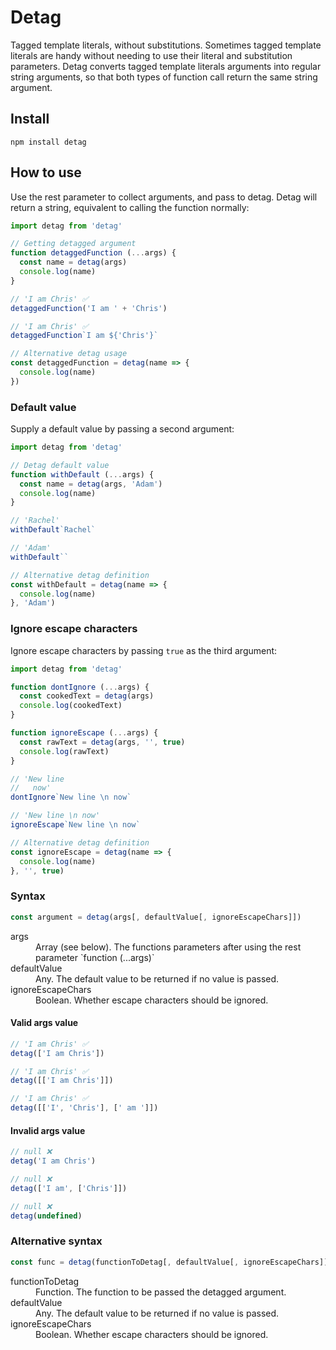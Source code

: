 # Detag
Tagged template literals, without substitutions. Sometimes tagged template literals are handy without needing to use their literal and substitution parameters.
Detag converts tagged template literals arguments into regular string arguments, so that both types of 
function call return the same string argument.
## Install
```shell
npm install detag
```
## How to use
Use the rest parameter to collect arguments, and pass to detag. Detag will return a string, equivalent to calling
the function normally:
```js
import detag from 'detag'

// Getting detagged argument
function detaggedFunction (...args) {
  const name = detag(args)
  console.log(name)
}

// 'I am Chris' ✅
detaggedFunction('I am ' + 'Chris')

// 'I am Chris' ✅
detaggedFunction`I am ${'Chris'}`
```

```js
// Alternative detag usage
const detaggedFunction = detag(name => {
  console.log(name)
})
```


### Default value
Supply a default value by passing a second argument:
```js
import detag from 'detag'

// Detag default value
function withDefault (...args) {
  const name = detag(args, 'Adam')
  console.log(name)
}

// 'Rachel'
withDefault`Rachel`

// 'Adam'
withDefault``
```
```js
// Alternative detag definition
const withDefault = detag(name => {
  console.log(name)
}, 'Adam')
```

### Ignore escape characters
Ignore escape characters by passing `true` as the third argument:
```js
import detag from 'detag'

function dontIgnore (...args) {
  const cookedText = detag(args)
  console.log(cookedText)
}

function ignoreEscape (...args) {
  const rawText = detag(args, '', true)
  console.log(rawText)
}

// 'New line
//   now'
dontIgnore`New line \n now`

// 'New line \n now'
ignoreEscape`New line \n now`
```

```js
// Alternative detag definition
const ignoreEscape = detag(name => {
  console.log(name)
}, '', true)
```
### Syntax
```js
const argument = detag(args[, defaultValue[, ignoreEscapeChars]])
```
<dl>
  <dt>args</dt>
  <dd>Array (see below). The functions parameters after using the rest parameter `function (...args)`</dd>
  <dt>defaultValue</dt>
  <dd>Any. The default value to be returned if no value is passed.</dd>
  <dt>ignoreEscapeChars</dt>
  <dd>Boolean. Whether escape characters should be ignored.</dd>
</dl>

#### Valid args value
```js
// 'I am Chris' ✅
detag(['I am Chris'])

// 'I am Chris' ✅
detag([['I am Chris']])

// 'I am Chris' ✅
detag([['I', 'Chris'], [' am ']])
```
#### Invalid args value
```js
// null ❌
detag('I am Chris')

// null ❌
detag(['I am', ['Chris']])

// null ❌
detag(undefined)
```
### Alternative syntax
```js
const func = detag(functionToDetag[, defaultValue[, ignoreEscapeChars]])
```
<dl>
  <dt>functionToDetag</dt>
  <dd>Function. The function to be passed the detagged argument.</dd>
  <dt>defaultValue</dt>
  <dd>Any. The default value to be returned if no value is passed.</dd>
  <dt>ignoreEscapeChars</dt>
  <dd>Boolean. Whether escape characters should be ignored.</dd>
</dl>
